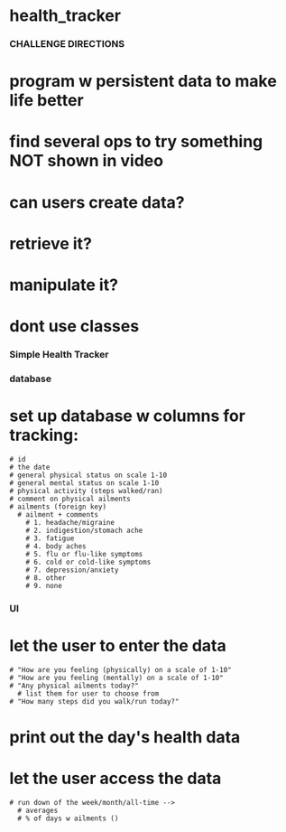 # health_tracker

### CHALLENGE DIRECTIONS ###
# program w persistent data to make life better
# find several ops to try something NOT shown in video
  # can users create data?
  # retrieve it?
  # manipulate it?
# dont use classes

### Simple Health Tracker ###
### database ###
# set up database w columns for tracking:
    # id
    # the date
    # general physical status on scale 1-10
    # general mental status on scale 1-10
    # physical activity (steps walked/ran)
    # comment on physical ailments
    # ailments (foreign key)
      # ailment + comments
        # 1. headache/migraine 
        # 2. indigestion/stomach ache 
        # 3. fatigue 
        # 4. body aches
        # 5. flu or flu-like symptoms
        # 6. cold or cold-like symptoms
        # 7. depression/anxiety
        # 8. other 
        # 9. none
    
### UI ### 
# let the user to enter the data
    # "How are you feeling (physically) on a scale of 1-10"
    # "How are you feeling (mentally) on a scale of 1-10"
    # "Any physical ailments today?"
      # list them for user to choose from
    # "How many steps did you walk/run today?"
# print out the day's health data
# let the user access the data
    # run down of the week/month/all-time --> 
      # averages
      # % of days w ailments ()
